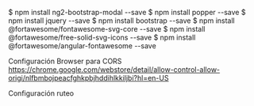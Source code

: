 

$ npm install ng2-bootstrap-modal --save
$ npm install popper --save
$ npm install jquery --save
$ npm install bootstrap --save
$ npm install @fortawesome/fontawesome-svg-core --save
$ npm install @fortawesome/free-solid-svg-icons --save
$ npm install @fortawesome/angular-fontawesome --save

Configuración Browser para CORS
https://chrome.google.com/webstore/detail/allow-control-allow-origi/nlfbmbojpeacfghkpbjhddihlkkiljbi?hl=en-US


Configuración ruteo


